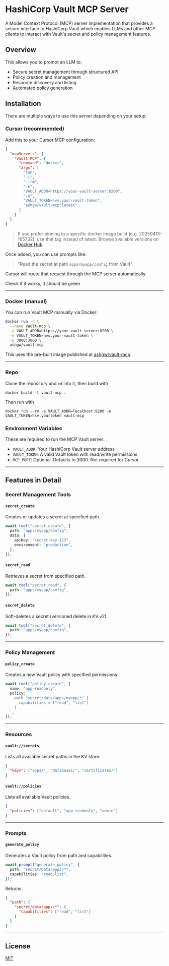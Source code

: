 # HashiCorp Vault MCP Server

A Model Context Protocol (MCP) server implementation that provides a secure interface to HashiCorp Vault which enables LLMs and other MCP clients to interact with Vault's secret and policy management features.

## Overview

This allows you to prompt an LLM to:

- Secure secret management through structured API
- Policy creation and management
- Resource discovery and listing
- Automated policy generation

## Installation

There are multiple ways to use this server depending on your setup.

### Cursor (recommended)

Add this to your Cursor MCP configuration:

```json
{
  "mcpServers": {
    "Vault MCP": {
      "command": "docker",
      "args": [
        "run",
        "-i",
        "--rm",
        "-e",
        "VAULT_ADDR=https://your-vault-server:8200",
        "-e",
        "VAULT_TOKEN=hvs.your-vault-token",
        "ashgw/vault-mcp:latest"
      ]
    }
  }
}
```

> If you prefer pinning to a specific docker image build (e.g. 20250413-165732), use that tag instead of latest. Browse available versions on [Docker Hub](https://hub.docker.com/r/ashgw/vault-mcp/tags).

Once added, you can use prompts like:

> "Read the secret at path `apps/myapp/config` from Vault"

Cursor will route that request through the MCP server automatically.

Check if it works, it should be green

---

### Docker (manual)

You can run Vault MCP manually via Docker:

```bash
docker run -d \
  --name vault-mcp \
  -e VAULT_ADDR=https://your-vault-server:8200 \
  -e VAULT_TOKEN=hvs.your-vault-token \
  -p 3000:3000 \
  ashgw/vault-mcp
```

This uses the pre-built image published at [ashgw/vault-mcp](https://hub.docker.com/repository/docker/ashgw/vault-mcp).

---

### Repo

Clone the repository and `cd` into it, then build with

```
docker build -t vault-mcp .
```

Then run with

```
docker run --rm -e VAULT_ADDR=localhost:8200 -e VAULT_TOKEN=hsv.yourtoken vault-mcp
```

### Environment Variables

These are required to run the MCP Vault server:

- `VAULT_ADDR`: Your HashiCorp Vault server address
- `VAULT_TOKEN`: A valid Vault token with read/write permissions
- `MCP_PORT`: Optional. Defaults to 3000. Not required for Cursor.

---

## Features in Detail

### Secret Management Tools

#### `secret_create`

Creates or updates a secret at specified path.

```ts
await tool("secret_create", {
  path: "apps/myapp/config",
  data: {
    apiKey: "secret-key-123",
    environment: "production",
  },
});
```

#### `secret_read`

Retrieves a secret from specified path.

```ts
await tool("secret_read", {
  path: "apps/myapp/config",
});
```

#### `secret_delete`

Soft-deletes a secret (versioned delete in KV v2).

```ts
await tool("secret_delete", {
  path: "apps/myapp/config",
});
```

---

### Policy Management

#### `policy_create`

Creates a new Vault policy with specified permissions.

```ts
await tool("policy_create", {
  name: "app-readonly",
  policy: `
    path "secret/data/apps/myapp/*" {
      capabilities = ["read", "list"]
    }
  `,
});
```

---

### Resources

#### `vault://secrets`

Lists all available secret paths in the KV store.

```json
{
  "keys": ["apps/", "databases/", "certificates/"]
}
```

#### `vault://policies`

Lists all available Vault policies.

```json
{
  "policies": ["default", "app-readonly", "admin"]
}
```

---

### Prompts

#### `generate_policy`

Generates a Vault policy from path and capabilities.

```ts
await prompt("generate_policy", {
  path: "secret/data/apps/*",
  capabilities: "read,list",
});
```

Returns:

```json
{
  "path": {
    "secret/data/apps/*": {
      "capabilities": ["read", "list"]
    }
  }
}
```

---

## License

[MIT](/LICENSE)
